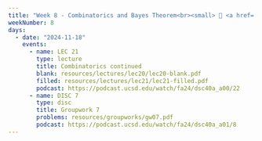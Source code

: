 ```yaml
---
title: "Week 8 - Combinatorics and Bayes Theorem<br><small> 📘 <a href='https://xkcd.com/1132'>xkcd</a>.</small>"
weekNumber: 8
days:
  - date: "2024-11-18"
    events:
      - name: LEC 21
        type: lecture
        title: Combinatorics continued
        blank: resources/lectures/lec20/lec20-blank.pdf
        filled: resources/lectures/lec21/lec21-filled.pdf
        podcast: https://podcast.ucsd.edu/watch/fa24/dsc40a_a00/22
      - name: DISC 7
        type: disc
        title: Groupwork 7
        problems: resources/groupworks/gw07.pdf
        podcast: https://podcast.ucsd.edu/watch/fa24/dsc40a_a01/8
---
```

